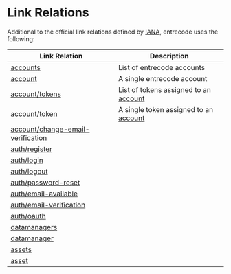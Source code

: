 # Link Relations

Additional to the official link relations defined by [IANA](http://www.iana.org/assignments/link-relations/link-relations.xhtml), entrecode uses the following:

| Link Relation                 | Description                                    |
|-------------------------------|------------------------------------------------|
|[accounts](./rel/accounts)     |List of entrecode accounts|
|[account](./rel/account)       |A single entrecode account|
|[account/tokens](./rel/account/tokens)|List of tokens assigned to an [account](./rel/account) |
|[account/token](./rel/account/token)|A single token assigned to an [account](./rel/account) |
|[account/change-email-verification](./rel/account/change-email-verification)||
|[auth/register](./rel/auth/register)||
|[auth/login](./rel/auth/login) ||
|[auth/logout](./rel/auth/logout)||
|[auth/password-reset](./rel/auth/password-reset)||
|[auth/email-available](./rel/auth/email-available)||
|[auth/email-verification](./rel/auth/email-verification)||
|[auth/oauth](./rel/auth/oauth)||
|[datamanagers](./rel/datamanagers)||
|[datamanager](./rel/datamanager)||
|[assets](./rel/assets)||
|[asset](./rel/asset)||


